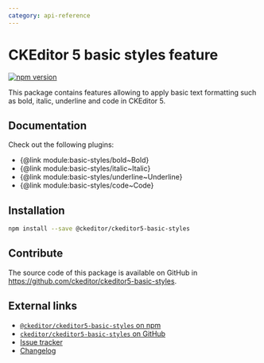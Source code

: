 ```yaml
---
category: api-reference
---
```


# CKEditor 5 basic styles feature

[![npm version](https://badge.fury.io/js/%40ckeditor%2Fckeditor5-basic-styles.svg)](https://www.npmjs.com/package/@ckeditor/ckeditor5-basic-styles)

This package contains features allowing to apply basic text formatting such as bold, italic, underline and code in CKEditor 5.

## Documentation

Check out the following plugins:

* {@link module:basic-styles/bold~Bold}
* {@link module:basic-styles/italic~Italic}
* {@link module:basic-styles/underline~Underline}
* {@link module:basic-styles/code~Code}

## Installation

```bash
npm install --save @ckeditor/ckeditor5-basic-styles
```

## Contribute

The source code of this package is available on GitHub in https://github.com/ckeditor/ckeditor5-basic-styles.

## External links

* [`@ckeditor/ckeditor5-basic-styles` on npm](https://www.npmjs.com/package/@ckeditor/ckeditor5-basic-styles)
* [`ckeditor/ckeditor5-basic-styles` on GitHub](https://github.com/ckeditor/ckeditor5-basic-styles)
* [Issue tracker](https://github.com/ckeditor/ckeditor5-basic-styles/issues)
* [Changelog](https://github.com/ckeditor/ckeditor5-basic-styles/blob/master/CHANGELOG.md)
